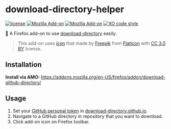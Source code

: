 # download-directory-helper
[![license](https://img.shields.io/github/license/gluons/download-directory-helper.svg?style=flat-square)](./LICENSE)
[![Mozilla Add-on](https://img.shields.io/amo/v/download-github-directory.svg?style=flat-square)](https://addons.mozilla.org/en-US/firefox/addon/download-github-directory/)
[![Mozilla Add-on](https://img.shields.io/amo/d/download-github-directory.svg?style=flat-square)](https://addons.mozilla.org/en-US/firefox/addon/download-github-directory/)
[![XO code style](https://img.shields.io/badge/code_style-XO-5ed9c7.svg?style=flat-square)](https://github.com/xojs/xo)

📁 A Firefox add-on to use [download-directory](https://github.com/download-directory/download-directory.github.io) easily.

> This add-on uses [icon](https://www.flaticon.com/free-icon/folder_167200) that made by [Freepik](http://www.freepik.com) from [Flaticon](https://www.flaticon.com/) with [CC 3.0 BY](http://creativecommons.org/licenses/by/3.0/) license.

## Installation

**Install via AMO:** https://addons.mozilla.org/en-US/firefox/addon/download-github-directory/

## Usage

1. Set your [GitHub personal token](https://github.com/settings/tokens) in [download-directory.github.io](https://download-directory.github.io/).
2. Navigate to a GitHub directory in repository that you want to download.
3. Click add-on icon on Firefox toolbar.
